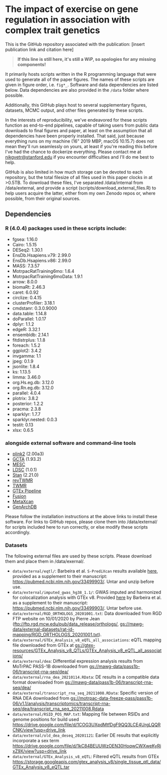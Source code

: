 # The impact of exercise on gene regulation in association with complex trait genetics

This is the GitHub repository associated with the publication: [insert publication link and citation here] 

>**If this line is still here, it's still a WiP, so apologies for any missing components!**

It primarily hosts scripts written in the R programming language that were used to 
generate all of the paper figures. The names of these scripts are given in figure order, 
i.e. `fig*_`. Software and data dependencies are listed below. Data dependencies are 
also provided in the `/data` folder where possible.

Additionally, this GitHub plays host to several supplementary figures, datasets, 
MCMC output, and other files generated by these scripts.

In the interests of reproducibility, we've endeavored for these scripts function as end-to-end pipelines, capable of taking users from public data downloads to final figures and paper, at least on the assumption that all dependencies 
have been properly installed. That said, just because everything runs on my machine (16" 2019 MBP, macOS 10.15.7) does not mean they'll run seamlessly on yours, at least if you're reading this before I've had the chance to dockerize everything. 
Please contact me at nikgvetr@stanford.edu if you encounter difficulties and I'll do me best to help.

GitHub is also limited in how much storage can be devoted to each repository, but the total filesize of all files used in this paper clocks in at >0.5TB. To download these files, I've separated /data/internal from /data/external, and provide a script (scripts/download_external_files.R) to help users acquire the latter, either from my own Zenodo repos or, where possible, from their original sources.

## Dependencies

### R (4.0.4) packages used in these scripts include:

* fgsea: 1.16.0
* Cairo: 1.5.15
* DESeq2: 1.30.1
* EnsDb.Hsapiens.v79: 2.99.0
* EnsDb.Hsapiens.v86: 2.99.0
* MASS: 7.3.57
* MotrpacRatTraining6mo: 1.6.4
* MotrpacRatTraining6moData: 1.9.1
* arrow: 8.0.0
* biomaRt: 2.46.3
* caret: 6.0.92
* circlize: 0.4.15
* clusterProfiler: 3.18.1
* cmdstanr: 0.3.0.9000
* data.table: 1.14.8
* doParallel: 1.0.17
* dplyr: 1.1.2
* edgeR: 3.32.1
* ensembldb: 2.14.1
* fitdistrplus: 1.1.8
* foreach: 1.5.2
* ggplot2: 3.4.2
* invgamma: 1.1
* jpeg: 0.1.9
* jsonlite: 1.8.4
* ks: 1.13.5
* limma: 3.46.0
* org.Hs.eg.db: 3.12.0
* org.Rn.eg.db: 3.12.0
* parallel: 4.0.4
* plotrix: 3.8.2
* posterior: 1.2.2
* pracma: 2.3.8
* sparklyr: 1.7.7
* sparklyr.nested: 0.0.3
* testit: 0.13
* xlsx: 0.6.5

### alongside external software and command-line tools

* [plink2](https://www.cog-genomics.org/plink/2.0/) (2.00a3)
* [GCTA](https://yanglab.westlake.edu.cn/software/gcta/#Overview) (1.93.2)
* [MESC](https://github.com/douglasyao/mesc)  
* [LDSC](https://github.com/bulik/ldsc) (1.0.1)
* [Stan](https://mc-stan.org/) (2.21.0)
* [revTWMR](https://github.com/eleporcu/revTWMR)
* [TWMR](https://github.com/eleporcu/TWMR)
* [GTEx Pipeline](https://github.com/broadinstitute/gtex-pipeline/)
* [Fusion](https://github.com/gusevlab/fusion_twas/tree/master)
* [MetaXcan](https://github.com/hakyimlab/MetaXcan)
* [GenArchDB](https://github.com/jlbren/GenArchDB)

Please follow the installation instructions at the above links to install these software. For links to GitHub repos, please clone them into /data/external/ for scripts included here to run correctly, or else modify these scripts accordingly.

### Datasets  

The following external files are used by these scripts. Please download them and place them in /data/exernal/.

* `data/external/eqtl/`: Barbeira et al. `S-PrediXcan` results
available [here](https://zenodo.org/record/3518299#:~:text=Download-,spredixcan_eqtl.tar.gz,-md5%3Ac0474256186dc58ed41705475455ebee), provided as a 
supplement to their manuscript: <https://pubmed.ncbi.nlm.nih.gov/33499903/>. Untar and unzip before use.   
* `data/external/imputed_gwas_hg38_1.1/`: GWAS imputed and harmonized for colocalization 
analysis with GTEx v8. Provided [here](https://zenodo.org/record/3629742/files/harmonized_imputed_gwas.tar?download=1) by Barbeira et al. as a supplement to their 
manuscript: <https://pubmed.ncbi.nlm.nih.gov/33499903/>. Untar before use.
* `data/external/RGD_ORTHOLOGS_20201001.txt`: Data downloaded from RGD FTP website 
on 10/01/2020 by Pierre Jean (<ftp://ftp.rgd.mcw.edu/pub/data_release/orthologs/>, <gs://mawg-data/external-datasets/rat-id-mapping/RGD_ORTHOLOGS_20201001.txt>).
* `data/external/GTEx_Analysis_v8_eQTL_all_associations`: eQTL mapping file downloaded from GTEx at <gs://gtex-resources/GTEx_Analysis_v8_QTLs/GTEx_Analysis_v8_eQTL_all_associations/>
* `data/external/dea`: Differential expression analysis results from MoTrPAC PASS-1B downloaded from <gs://mawg-data/pass1b-06/transcript-rna-seq/dea/>
* `data/external/rna_dea_20210114.RData`: DE results in a compatible data format downloaded from <gs://mawg-data/pass1b-06/transcript-rna-seq/dea/>
* `data/external/transcript_rna_seq_20211008.RData`: Specific version of RNA DEA downloaded from <gs://motrpac-data-freeze-pass/pass1b-06/v1.1/analysis/transcriptomics/transcript-rna-seq/dea/transcript_rna_seq_20211008.Rdata>
* `data/external/RSID_POS_MAP.txt`: Mapping file between RSIDs and genome positions for build used <https://drive.google.com/file/d/1COG3UXpdMtfDgF9QQ3LCE4UrgLQQRCNK/view?usp=drive_link>
* `data/external/old_dea_deseq_20201121`: Earlier DE results that explicitly incorporate a sex term  <https://drive.google.com/file/d/1kC84BEUUWzOEN30HoqwCWXweKyRixZ9X/view?usp=drive_link>
* `data/external/GTEx_Analysis_v8_eQTL`: Filtered eQTL results from GTEx <https://storage.googleapis.com/gtex_analysis_v8/single_tissue_qtl_data/GTEx_Analysis_v8_eQTL.tar>
